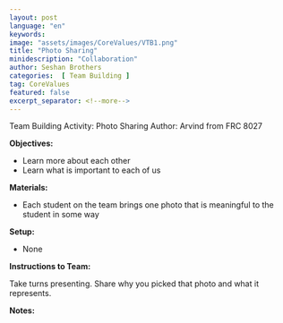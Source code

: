 ```yaml
---
layout: post
language: "en"
keywords:
image: "assets/images/CoreValues/VTB1.png"
title: "Photo Sharing"
minidescription: "Collaboration"
author: Seshan Brothers
categories:  [ Team Building ]
tag: CoreValues
featured: false
excerpt_separator: <!--more-->
---
```


Team Building Activity:  Photo Sharing
Author: Arvind from FRC 8027
<!--more-->

<b>Objectives:</b>
- Learn more about each other
- Learn what is important to each of us

<b>Materials:</b>
- Each student on the team brings one photo that is meaningful to the student in some way

<b>Setup:</b>
- None


<b>Instructions to Team:</b>

Take turns presenting. Share why you picked that photo and what it represents.

<b>Notes:</b>
